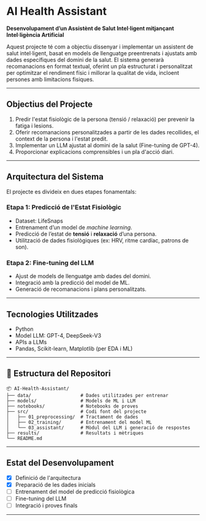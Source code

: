 # AI Health Assistant

**Desenvolupament d’un Assistènt de Salut Intel·ligent mitjançant Intel·ligència Artificial**

Aquest projecte té com a objectiu dissenyar i implementar un assistent de salut intel·ligent, basat en models de llenguatge preentrenats i ajustats amb dades específiques del domini de la salut. El sistema generarà recomanacions en format textual, oferint un pla estructurat i personalitzat per optimitzar el rendiment físic i millorar la qualitat de vida, incloent persones amb limitacions fisiques.

---

## Objectius del Projecte

1. Predir l'estat fisiològic de la persona (tensió / relaxació) per prevenir la fatiga i lesions.
2. Oferir recomanacions personalitzades a partir de les dades recollides, el context de la persona i l'estat predit.
3. Implementar un LLM ajustat al domini de la salut (Fine-tuning de GPT-4).
4. Proporcionar explicacions comprensibles i un pla d'acció diari.

---

## Arquitectura del Sistema

El projecte es divideix en dues etapes fonamentals:

### Etapa 1: Predicció de l'Estat Fisiològic

- Dataset: LifeSnaps
- Entrenament d’un model de *machine learning*.
- Predicció de l’estat de **tensió** i **relaxació** d’una persona.
- Utilització de dades fisiològiques (ex: HRV, ritme cardíac, patrons de son).

### Etapa 2: Fine-tuning del LLM

- Ajust de models de llenguatge amb dades del domini.
- Integració amb la predicció del model de ML.
- Generació de recomanacions i plans personalitzats.

---

## Tecnologies Utilitzades

- Python   
- Model LLM: GPT-4, DeepSeek-V3  
- APIs a LLMs 
- Pandas, Scikit-learn, Matplotlib (per EDA i ML)

---

## 📁 Estructura del Repositori

```
📦 AI-Health-Assistant/
├── data/                  # Dades utilitzades per entrenar
├── models/                # Models de ML i LLM
├── notebooks/             # Notebooks de proves
├── src/                   # Codi font del projecte
│   ├── 01_preprocessing/  # Tractament de dades
│   ├── 02_training/       # Entrenament del model ML
│   └── 03_assistant/      # Mòdul del LLM i generació de respostes
├── results/               # Resultats i mètriques
└── README.md              
```

---

## Estat del Desenvolupament

- [x] Definició de l'arquitectura
- [x] Preparació de les dades inicials
- [ ] Entrenament del model de predicció fisiològica
- [ ] Fine-tuning del LLM
- [ ] Integració i proves finals

---

